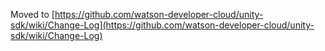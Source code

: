 Moved to [https://github.com/watson-developer-cloud/unity-sdk/wiki/Change-Log](https://github.com/watson-developer-cloud/unity-sdk/wiki/Change-Log)